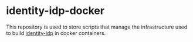# identity-idp-docker

This repository is used to store scripts that manage the infrastructure used to
build [identity-idp](https://github.com/18F/identity-idp) in docker containers.
